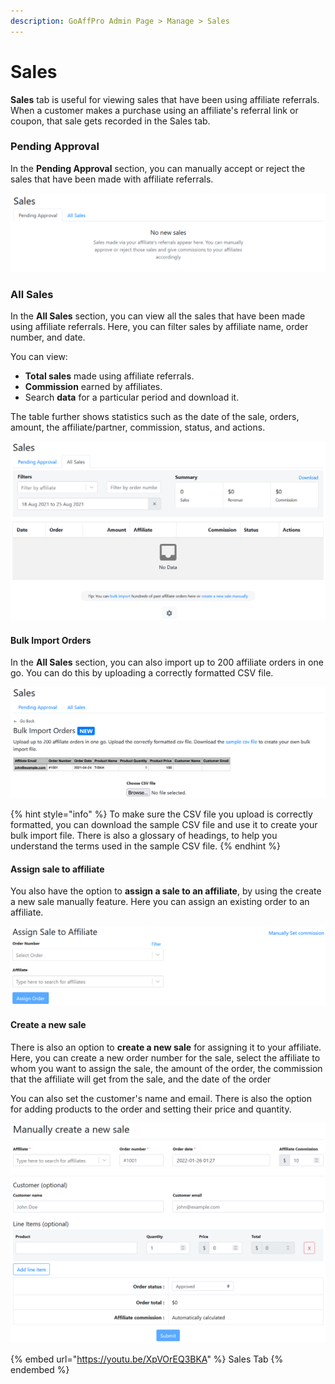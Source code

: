```yaml
---
description: GoAffPro Admin Page > Manage > Sales
---
```


# Sales

**Sales** tab is useful for viewing sales that have been using affiliate referrals. When a customer makes a purchase using an affiliate's referral link or coupon, that sale gets recorded in the Sales tab.

### Pending Approval

In the **Pending Approval** section, you can manually accept or reject the sales that have been made with affiliate referrals.&#x20;

![Sales > Pending Approval](<../../../.gitbook/assets/image (1362).png>)

### All Sales

In the **All Sales** section, you can view all the sales that have been made using affiliate referrals. Here, you can filter sales by affiliate name, order number, and date.

You can view:

* **Total sales** made using affiliate referrals.
* **Commission** earned by affiliates.
* Search **data** for a particular period and download it.

The table further shows statistics such as the date of the sale, orders, amount, the affiliate/partner, commission, status, and actions.

![Sales > All Sales](<../../../.gitbook/assets/image (391).png>)

#### Bulk Import Orders

In the **All Sales** section, you can also import up to 200 affiliate orders in one go. You can do this by uploading a correctly formatted CSV file.&#x20;

![Bulk Import Orders](<../../../.gitbook/assets/image (2050).png>)

{% hint style="info" %}
To make sure the CSV file you upload is correctly formatted, you can download the sample CSV file and use it to create your bulk import file. There is also a glossary of headings, to help you understand the terms used in the sample CSV file.
{% endhint %}

#### Assign sale to affiliate

You also have the option to **assign a sale to an affiliate**, by using the create a new sale manually feature. Here you can assign an existing order to an affiliate.

![Assign Sale to Affiliate](<../../../.gitbook/assets/image (1975).png>)

#### Create a new sale

There is also an option to **create a new sale** for assigning it to your affiliate. Here, you can create a new order number for the sale, select the affiliate to whom you want to assign the sale, the amount of the order, the commission that the affiliate will get from the sale, and the date of the order

You can also set the customer's name and email. There is also the option for adding products to the order and setting their price and quantity.&#x20;

![Manually Create a new sale](<../../../.gitbook/assets/image (1475).png>)

{% embed url="https://youtu.be/XpVOrEQ3BKA" %}
Sales Tab
{% endembed %}
